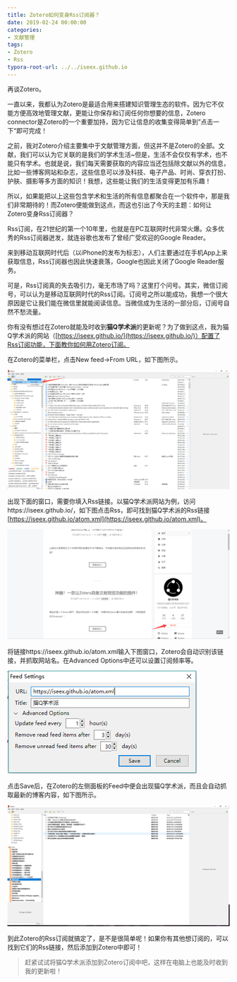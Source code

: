 ```yaml
---
title: Zotero如何变身Rss订阅器？
date: 2019-02-24 00:00:00
categories:
- 文献管理
tags:
- Zotero
- Rss
typora-root-url: ../../iseex.github.io
---
```


再谈Zotero。

一直以来，我都认为Zotero是最适合用来搭建知识管理生态的软件。因为它不仅能方便高效地管理文献，更能让你保存和订阅任何你想要的信息，Zotero connector是Zotero的一个重要加持，因为它让信息的收集变得简单到”点击一下“即可完成！

之前，我对Zotero介绍主要集中于文献管理方面，但这并不是Zotero的全部。文献，我们可以认为它关联的是我们的学术生活~但是，生活不会仅仅有学术，也不能只有学术。也就是说，我们每天需要获取的内容应当还包括除文献以外的信息，比如一些博客网站和杂志，这些信息可以涉及科技、电子产品、时尚、穿衣打扮、护肤、摄影等多方面的知识！我想，这些能让我们的生活变得更加有乐趣！

所以，如果能把以上这些包含学术和生活的所有信息都聚合在一个软件中，那是我们非常期待的！而Zotero便能做到这点，而这也引出了今天的主题：如何让Zotero变身Rss订阅器？

Rss订阅，在21世纪的第一个10年里，也就是在PC互联网时代非常火爆。众多优秀的Rss订阅器迸发，就连谷歌也发布了曾经广受欢迎的Google Reader。

来到移动互联网时代后（以iPhone的发布为标志），人们主要通过在手机App上来获取信息，Rss订阅器也因此快速衰落，Google也因此关闭了Google Reader服务。

可是，Rss订阅真的失去吸引力，毫无市场了吗？这里打个问号。其实，微信订阅号，可以认为是移动互联网时代的Rss订阅。订阅号之所以能成功，我想一个很大原因是它让我们能在微信里就能阅读信息。当微信成为生活的一部分后，订阅号自然不愁流量。

你有没有想过在Zotero就能及时收到**猫Q学术派**的更新呢？为了做到这点，我为猫Q学术派的网站（[https://iseex.github.io/](https://iseex.github.io/)）配置了Rss订阅功能，下面教你如何用Zotero订阅。

在Zotero的菜单栏，点击New feed->From URL，如下图所示。

![](/assets/images/posts/zotero/zotero-rss-new-feed.png)

出现下面的窗口，需要你填入Rss链接。以猫Q学术派网站为例，访问https://iseex.github.io/[](https://iseex.github.io/)，如下图点击Rss，即可找到猫Q学术派的Rss链接[https://iseex.github.io/atom.xml](https://iseex.github.io/atom.xml)。

![](/assets/images/posts/zotero/catq-rss-feed.png)

将链接https://iseex.github.io/atom.xml输入下图窗口，Zotero会自动识别该链接，并抓取网站名。在Advanced Options中还可以设置订阅频率等。

![](/assets/images/posts/zotero/catq-rss-url.png)

点击Save后，在Zotero的左侧面板的Feed中便会出现猫Q学术派，而且会自动抓取最新的博客内容，如下图所示。

![](/assets/images/posts/zotero/zotero-catq-feed.png)

到此Zotero的Rss订阅就搞定了，是不是很简单呢！如果你有其他想订阅的，可以找到它们的Rss链接，然后添加到Zotero中即可！

> 赶紧试试将猫Q学术派添加到Zotero订阅中吧，这样在电脑上也能及时收到我的更新啦！